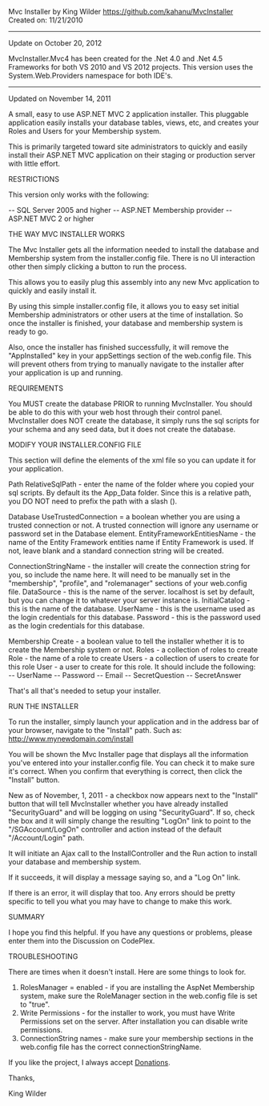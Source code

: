 Mvc Installer
by King Wilder
https://github.com/kahanu/MvcInstaller
Created on: 11/21/2010

*************************
Update on October 20, 2012

MvcInstaller.Mvc4 has been created for the .Net 4.0 and .Net 4.5 Frameworks for both VS 2010 and VS 2012 projects.  This version uses the System.Web.Providers namespace for both IDE's.
*************************


Updated on November 14, 2011

A small, easy to use ASP.NET MVC 2 application installer.  This pluggable application easily installs your database tables, views, etc, and creates your Roles and Users for your Membership system.

This is primarily targeted toward site administrators to quickly and easily install their ASP.NET MVC application on their staging or production server with little effort.

RESTRICTIONS

This version only works with the following:

-- SQL Server 2005 and higher
-- ASP.NET Membership provider
-- ASP.NET MVC 2 or higher

THE WAY MVC INSTALLER WORKS

The Mvc Installer gets all the information needed to install the database and Membership system from the installer.config file.  There is no UI interaction other then simply clicking a button to run the process.

This allows you to easily plug this assembly into any new Mvc application to quickly and easily install it.

By using this simple installer.config file, it allows you to easy set initial Membership administrators or other users at the time of installation.  So once the installer is finished, your database and membership system is ready to go.

Also, once the installer has finished successfully, it will remove the "AppInstalled" key in your appSettings section of the web.config file.  This will prevent others from trying to manually navigate to the installer after your application is up and running.


REQUIREMENTS

You MUST create the database PRIOR to running MvcInstaller.  You should be able to do this with your web host through their control panel.  MvcInstaller does NOT create the database, it simply runs the sql scripts for your schema and any seed data, but it does not create the database.



MODIFY YOUR INSTALLER.CONFIG FILE

This section will define the elements of the xml file so you can update it for your application.

Path
   RelativeSqlPath - enter the name of the folder where you copied your sql scripts.  By default its the App_Data folder.  Since this is a relative path, you DO NOT need to prefix the path with a slash (\).
   
Database
   UseTrustedConnection = a boolean whether you are using a trusted connection or not.  A trusted connection will ignore any username or password set in the Database element.
   EntityFrameworkEntitiesName - the name of the Entity Framework entities name if Entity Framework is used.  If not, leave blank and a standard connection string will be created.
   
   ConnectionStringName - the installer will create the connection string for you, so include the name here.  It will 	need to be manually set in the "membership", "profile", and "rolemanager" sections of your web.config file.
   DataSource - this is the name of the server.  localhost is set by default, but you can change it to whatever your 	server instance is.
   InitialCatalog - this is the name of the database.
   UserName - this is the username used as the login credentials for this database.
   Password - this is the password used as the login credentials for this database.
   
Membership
   Create - a boolean value to tell the installer whether it is to create the Membership system or not.
   Roles - a collection of roles to create
       Role - the name of a role to create
           Users - a collection of users to create for this role
               User - a user to create for this role.  It should include the following:
                   -- UserName
                   -- Password
                   -- Email
                   -- SecretQuestion
                   -- SecretAnswer
                   
That's all that's needed to setup your installer.

RUN THE INSTALLER

To run the installer, simply launch your application and in the address bar of your browser, navigate to the "Install" path.  Such as: http://www.mynewdomain.com/install

You will be shown the Mvc Installer page that displays all the information you've entered into your installer.config file.  You can check it to make sure it's correct.  When you confirm that everything is correct, then click the "Install" button.

New as of November, 1, 2011 - a checkbox now appears next to the "Install" button that will tell MvcInstaller whether you have already installed "SecurityGuard" and will be logging on using "SecurityGuard".  If so, check the box and it will simply change the resulting "LogOn" link to point to the "/SGAccount/LogOn" controller and action instead of the default "/Account/Login" path.

It will initiate an Ajax call to the InstallController and the Run action to install your database and membership system.

If it succeeds, it will display a message saying so, and a "Log On" link.

If there is an error, it will display that too.  Any errors should be pretty specific to tell you what you may have to change to make this work.


SUMMARY

I hope you find this helpful.  If you have any questions or problems, please enter them into the Discussion on CodePlex.

TROUBLESHOOTING

There are times when it doesn't install.  Here are some things to look for.

1) RolesManager = enabled - if you are installing the AspNet Membership system, make sure the RoleManager section in the web.config file is set to "true".
2) Write Permissions - for the installer to work, you must have Write Permissions set on the server.  After installation you can disable write permissions.
3) ConnectionString names - make sure your membership sections in the web.config file has the correct connectionStringName.

If you like the project, I always accept [Donations](https://www.paypal.com/cgi-bin/webscr?cmd=_s-xclick&hosted_button_id=CPTJFSQBBFSWN).

Thanks,

King Wilder


   	